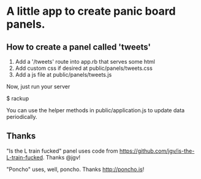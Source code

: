 # A little app to create panic board panels.

## How to create a panel called 'tweets'

  1. Add a '/tweets' route into app.rb that serves some html
  2. Add custom css if desired at public/panels/tweets.css
  3. Add a js file at public/panels/tweets.js

  Now, just run your server

  $ rackup

  You can use the helper methods in public/application.js to update data periodically.

## Thanks

  "Is the L train fucked" panel uses code from https://github.com/jgv/is-the-L-train-fucked. Thanks @jgv!

  "Poncho" uses, well, poncho. Thanks http://poncho.is!
